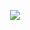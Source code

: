 <p align="center">
  <a href="https://github.com/DenverCoder1/readme-typing-svg"><img src="https://readme-typing-svg.herokuapp.com?color=F70000&width=460&lines=Ataque+de+ARP+Spoofing/Poison"></a>
</p>

<h1 align="center"></h1>
